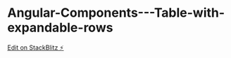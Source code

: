 # Angular-Components---Table-with-expandable-rows

[Edit on StackBlitz ⚡️](https://stackblitz.com/edit/angular-wkqwmq)